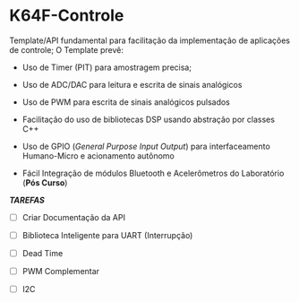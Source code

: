 # K64F-Controle

Template/API fundamental para facilitação da implementação de aplicações de controle;
O Template prevê:

* Uso de Timer (PIT) para amostragem precisa;
 
* Uso de ADC/DAC para leitura e escrita de sinais analógicos

* Uso de PWM para escrita de sinais analógicos pulsados

* Facilitação do uso de bibliotecas DSP usando abstração por classes C++

* Uso de GPIO (*General Purpose Input Output*) para interfaceamento Humano-Micro e acionamento autônomo

* Fácil Integração de módulos Bluetooth e Acelerômetros do Laboratório (**Pós Curso**)


***TAREFAS***

- [ ] Criar Documentação da API

- [ ] Biblioteca Inteligente para UART (Interrupção) 

- [ ] Dead Time

- [ ] PWM Complementar

- [ ] I2C




